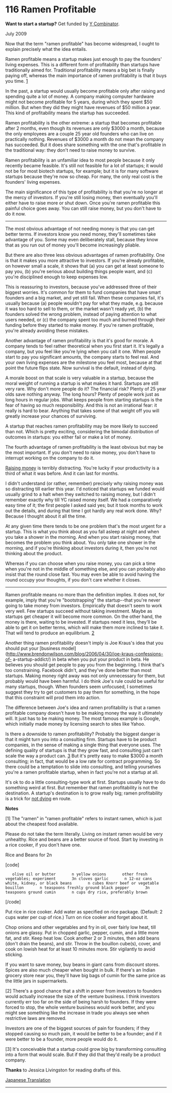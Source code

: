 # 116 Ramen Profitable


  
 
  
 **Want to start a startup?** Get funded by [Y Combinator](http://ycombinator.com/apply.html).   
  
 
  
 July 2009   
  
 Now that the term "ramen profitable" has become widespread, I ought to explain precisely what the idea entails.   
  
 Ramen profitable means a startup makes just enough to pay the founders' living expenses. This is a different form of profitability than startups have traditionally aimed for. Traditional profitability means a big bet is finally paying off, whereas the main importance of ramen profitability is that it buys you time. [1](#ramen_profitable_note1)   
  
 In the past, a startup would usually become profitable only after raising and spending quite a lot of money. A company making computer hardware might not become profitable for 5 years, during which they spent $50 million. But when they did they might have revenues of $50 million a year. This kind of profitability means the startup has succeeded.   
  
 Ramen profitability is the other extreme: a startup that becomes profitable after 2 months, even though its revenues are only $3000 a month, because the only employees are a couple 25 year old founders who can live on practically nothing. Revenues of $3000 a month do not mean the company has succeeded. But it does share something with the one that's profitable in the traditional way: they don't need to raise money to survive.   
  
 Ramen profitability is an unfamiliar idea to most people because it only recently became feasible. It's still not feasible for a lot of startups; it would not be for most biotech startups, for example; but it is for many software startups because they're now so cheap. For many, the only real cost is the founders' living expenses.   
  
 The main significance of this type of profitability is that you're no longer at the mercy of investors. If you're still losing money, then eventually you'll either have to raise more or shut down. Once you're ramen profitable this painful choice goes away. You can still raise money, but you don't have to do it now.   
  
 
* * *  
 
  
 The most obvious advantage of not needing money is that you can get better terms. If investors know you need money, they'll sometimes take advantage of you. Some may even deliberately stall, because they know that as you run out of money you'll become increasingly pliable.   
  
 But there are also three less obvious advantages of ramen profitability. One is that it makes you more attractive to investors. If you're already profitable, on however small a scale, it shows that (a) you can get at least someone to pay you, (b) you're serious about building things people want, and (c) you're disciplined enough to keep expenses low.   
  
 This is reassuring to investors, because you've addressed three of their biggest worries. It's common for them to fund companies that have smart founders and a big market, and yet still fail. When these companies fail, it's usually because (a) people wouldn't pay for what they made, e.g. because it was too hard to sell to them, or the market wasn't ready yet, (b) the founders solved the wrong problem, instead of paying attention to what users needed, or (c) the company spent too much and burned through their funding before they started to make money. If you're ramen profitable, you're already avoiding these mistakes.   
  
 Another advantage of ramen profitability is that it's good for morale. A company tends to feel rather theoretical when you first start it. It's legally a company, but you feel like you're lying when you call it one. When people start to pay you significant amounts, the company starts to feel real. And your own living expenses are the milestone you feel most, because at that point the future flips state. Now survival is the default, instead of dying.   
  
 A morale boost on that scale is very valuable in a startup, because the moral weight of running a startup is what makes it hard. Startups are still very rare. Why don't more people do it? The financial risk? Plenty of 25 year olds save nothing anyway. The long hours? Plenty of people work just as long hours in regular jobs. What keeps people from starting startups is the fear of having so much responsibility. And this is not an irrational fear: it really is hard to bear. Anything that takes some of that weight off you will greatly increase your chances of surviving.   
  
 A startup that reaches ramen profitability may be more likely to succeed than not. Which is pretty exciting, considering the bimodal distribution of outcomes in startups: you either fail or make a lot of money.   
  
 The fourth advantage of ramen profitability is the least obvious but may be the most important. If you don't need to raise money, you don't have to interrupt working on the company to do it.   
  
 [Raising money](fundraising.html) is terribly distracting. You're lucky if your productivity is a third of what it was before. And it can last for months.   
  
 I didn't understand (or rather, remember) precisely why raising money was so distracting till earlier this year. I'd noticed that startups we funded would usually grind to a halt when they switched to raising money, but I didn't remember exactly why till YC raised money itself. We had a comparatively easy time of it; the first people I asked said yes; but it took months to work out the details, and during that time I got hardly any real work done. Why? Because I thought about it all the time.   
  
 At any given time there tends to be one problem that's the most urgent for a startup. This is what you think about as you fall asleep at night and when you take a shower in the morning. And when you start raising money, that becomes the problem you think about. You only take one shower in the morning, and if you're thinking about investors during it, then you're not thinking about the product.   
  
 Whereas if you can choose when you raise money, you can pick a time when you're not in the middle of something else, and you can probably also insist that the round close fast. You may even be able to avoid having the round occupy your thoughts, if you don't care whether it closes.   
  
 
* * *  
 
  
 Ramen profitable means no more than the definition implies. It does not, for example, imply that you're "bootstrapping" the startup--that you're never going to take money from investors. Empirically that doesn't seem to work very well. Few startups succeed without taking investment. Maybe as startups get cheaper it will become more common. On the other hand, the money is there, waiting to be invested. If startups need it less, they'll be able to get it on better terms, which will make them more inclined to take it. That will tend to produce an equilibrium. [2](#ramen_profitable_note2)   
  
 Another thing ramen profitability doesn't imply is Joe Kraus's idea that you should put your [business model](http://www.brendonwilson.com/blog/2006/04/30/joe-kraus-confessions-of- a-startup-addict/) in beta when you put your product in beta. He believes you should get people to pay you from the beginning. I think that's too constraining. Facebook didn't, and they've done better than most startups. Making money right away was not only unnecessary for them, but probably would have been harmful. I do think Joe's rule could be useful for many startups, though. When founders seem unfocused, I sometimes suggest they try to get customers to pay them for something, in the hope that this constraint will prod them into action.   
  
 The difference between Joe's idea and ramen profitability is that a ramen profitable company doesn't have to be making money the way it ultimately will. It just has to be making money. The most famous example is Google, which initially made money by licensing search to sites like Yahoo.   
  
 Is there a downside to ramen profitability? Probably the biggest danger is that it might turn you into a consulting firm. Startups have to be product companies, in the sense of making a single thing that everyone uses. The defining quality of startups is that they grow fast, and consulting just can't scale the way a product can. [3](#ramen_profitable_note3) But it's pretty easy to make $3000 a month consulting; in fact, that would be a low rate for contract programming. So there could be a temptation to slide into consulting, and telling yourselves you're a ramen profitable startup, when in fact you're not a startup at all.   
  
 It's ok to do a little consulting-type work at first. Startups usually have to do something weird at first. But remember that ramen profitability is not the destination. A startup's destination is to grow really big; ramen profitability is a trick for [not dying](die.html) en route.   
  
 
  
 
  
 
  
 
  
 **Notes**   
  
 <a name=ramen_profitable_note1>[1]</a> The "ramen" in "ramen profitable" refers to instant ramen, which is just about the cheapest food available.   
  
 Please do not take the term literally. Living on instant ramen would be very unhealthy. Rice and beans are a better source of food. Start by investing in a rice cooker, if you don't have one.   
  
 Rice and Beans for 2n 

 [code] 

       olive oil or butter       n yellow onions       other fresh vegetables; experiment       3n cloves garlic       n 12-oz cans white, kidney, or black beans       n cubes Knorr beef or vegetable bouillon       n teaspoons freshly ground black pepper       3n teaspoons ground cumin       n cups dry rice, preferably brown 
    
 [/code] 

 Put rice in rice cooker. Add water as specified on rice package. (Default: 2 cups water per cup of rice.) Turn on rice cooker and forget about it.   
  
 Chop onions and other vegetables and fry in oil, over fairly low heat, till onions are glassy. Put in chopped garlic, pepper, cumin, and a little more fat, and stir. Keep heat low. Cook another 2 or 3 minutes, then add beans (don't drain the beans), and stir. Throw in the bouillon cube(s), cover, and cook on lowish heat for at least 10 minutes more. Stir vigilantly to avoid sticking.   
  
 If you want to save money, buy beans in giant cans from discount stores. Spices are also much cheaper when bought in bulk. If there's an Indian grocery store near you, they'll have big bags of cumin for the same price as the little jars in supermarkets.   
  
 <a name=ramen_profitable_note2>[2]</a> There's a good chance that a shift in power from investors to founders would actually increase the size of the venture business. I think investors currently err too far on the side of being harsh to founders. If they were forced to stop, the whole venture business would work better, and you might see something like the increase in trade you always see when restrictive laws are removed.   
  
 Investors are one of the biggest sources of pain for founders; if they stopped causing so much pain, it would be better to be a founder; and if it were better to be a founder, more people would do it.   
  
 <a name=ramen_profitable_note3>[3]</a> It's conceivable that a startup could grow big by transforming consulting into a form that would scale. But if they did that they'd really be a product company.   
  
 **Thanks** to Jessica Livingston for reading drafts of this.   
  
 
  
 
  
 
  
 [Japanese Translation](https://note.com/tokyojack/n/n612e835ac15c)   
  
 
  
 
  
 
  
 
  
 

 
* * *
 

 

